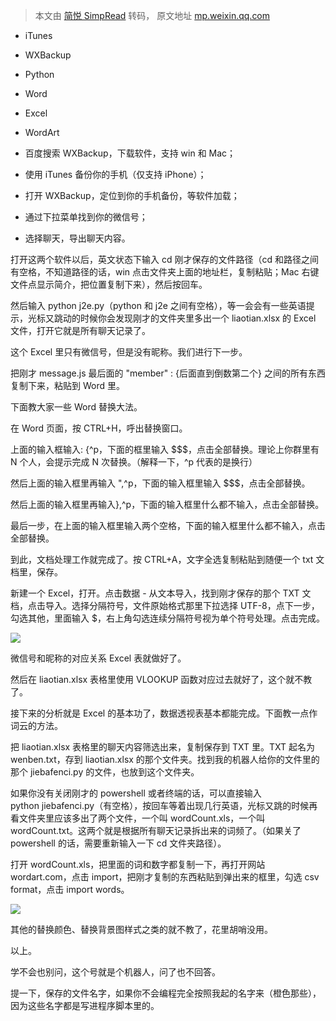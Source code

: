 > 本文由 [简悦 SimpRead](http://ksria.com/simpread/) 转码， 原文地址 [mp.weixin.qq.com](https://mp.weixin.qq.com/s?__biz=MzU1MTAwNzY4Mg==&mid=2247485737&idx=1&sn=d18b30bfed5974cf1a61491680dd7d86&chksm=fb96ad84cce12492b32516ae6bcc4d3ec1b49f7380bd65f0f0a4e7f6d441df6524040ddc69c0&scene=21#wechat_redirect)

*   iTunes  
    
*   WXBackup  
    
*   Python  
    
*   Word
    
*   Excel
    
*   WordArt  
    

*   百度搜索 WXBackup，下载软件，支持 win 和 Mac；
    
*   使用 iTunes 备份你的手机（仅支持 iPhone）；
    
*   打开 WXBackup，定位到你的手机备份，等软件加载；
    
*   通过下拉菜单找到你的微信号；  
    
*   选择聊天，导出聊天内容。  
    

打开这两个软件以后，英文状态下输入 cd 刚才保存的文件路径（cd 和路径之间有空格，不知道路径的话，win 点击文件夹上面的地址栏，复制粘贴；Mac 右键文件点显示简介，把位置复制下来），然后按回车。

然后输入 python j2e.py（python 和 j2e 之间有空格），等一会会有一些英语提示，光标又跳动的时候你会发现刚才的文件夹里多出一个 liaotian.xlsx 的 Excel 文件，打开它就是所有聊天记录了。

这个 Excel 里只有微信号，但是没有昵称。我们进行下一步。

把刚才 message.js 最后面的 "member" : {后面直到倒数第二个} 之间的所有东西复制下来，粘贴到 Word 里。

下面教大家一些 Word 替换大法。

在 Word 页面，按 CTRL+H，呼出替换窗口。

上面的输入框输入: {^p，下面的框里输入 $$$，点击全部替换。理论上你群里有 N 个人，会提示完成 N 次替换。（解释一下，^p 代表的是换行）

然后上面的输入框里再输入 ",^p，下面的输入框里输入 $$$，点击全部替换。  

然后上面的输入框里再输入},^p，下面的输入框里什么都不输入，点击全部替换。

最后一步，在上面的输入框里输入两个空格，下面的输入框里什么都不输入，点击全部替换。

到此，文档处理工作就完成了。按 CTRL+A，文字全选复制粘贴到随便一个 txt 文档里，保存。

新建一个 Excel，打开。点击数据 - 从文本导入，找到刚才保存的那个 TXT 文档，点击导入。选择分隔符号，文件原始格式那里下拉选择 UTF-8，点下一步，勾选其他，里面输入 $，右上角勾选连续分隔符号视为单个符号处理。点击完成。

![](https://mmbiz.qpic.cn/mmbiz_png/tQO69fPQdGhDuibvz8iao4tF4fFjic3PgfCsWYvyPzLQ7CVpcNK9MvQWxicpaXJpJzhYR8JYoMZJrV530oS1s7Z0tg/640?wx_fmt=png)

微信号和昵称的对应关系 Excel 表就做好了。  

然后在 liaotian.xlsx 表格里使用 VLOOKUP 函数对应过去就好了，这个就不教了。

接下来的分析就是 Excel 的基本功了，数据透视表基本都能完成。下面教一点作词云的方法。  

把 liaotian.xlsx 表格里的聊天内容筛选出来，复制保存到 TXT 里。TXT 起名为 wenben.txt，存到 liaotian.xlsx 的那个文件夹。找到我的机器人给你的文件里的那个 jiebafenci.py 的文件，也放到这个文件夹。

如果你没有关闭刚才的 powershell 或者终端的话，可以直接输入 python jiebafenci.py（有空格），按回车等着出现几行英语，光标又跳的时候再看文件夹里应该多出了两个文件，一个叫 wordCount.xls，一个叫 wordCount.txt。这两个就是根据所有聊天记录拆出来的词频了。（如果关了 powershell 的话，需要重新输入一下 cd 文件夹路径）。

打开 wordCount.xls，把里面的词和数字都复制一下，再打开网站 wordart.com，点击 import，把刚才复制的东西粘贴到弹出来的框里，勾选 csv format，点击 import words。

![](https://mmbiz.qpic.cn/mmbiz_png/tQO69fPQdGhDuibvz8iao4tF4fFjic3PgfCvIrvDJwaZ1ZtBe6eLddKuciaJgXus6UU81LUTGeJUOvVHrqvFZicPWFA/640?wx_fmt=png)

其他的替换颜色、替换背景图样式之类的就不教了，花里胡哨没用。

以上。

学不会也别问，这个号就是个机器人，问了也不回答。

提一下，保存的文件名字，如果你不会编程完全按照我起的名字来（橙色那些），因为这些名字都是写进程序脚本里的。
